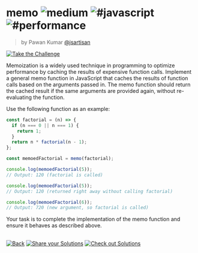 <!--info-header-start--><h1>memo <img src="https://img.shields.io/badge/-medium-d9901a" alt="medium"/> <img src="https://img.shields.io/badge/-%23javascript-999" alt="#javascript"/> <img src="https://img.shields.io/badge/-%23performance-999" alt="#performance"/></h1><blockquote><p>by Pawan Kumar <a href="https://github.com/jsartisan" target="_blank">@jsartisan</a></p></blockquote><p><a href="https://frontend-challenges.com/challenges/55-memo" target="_blank"><img src="https://img.shields.io/badge/-Take%20the%20Challenge-0d99ff?logo=javascript&logoColor=white" alt="Take the Challenge"/></a> </p><!--info-header-end-->

Memoization is a widely used technique in programming to optimize performance by caching the results of expensive function calls. Implement a general memo function in JavaScript that caches the results of function calls based on the arguments passed in. The memo function should return the cached result if the same arguments are provided again, without re-evaluating the function.

Use the following function as an example:

```js index.js
const factorial = (n) => {
  if (n === 0 || n === 1) {
    return 1;
  }
  return n * factorial(n - 1);
};

const memoedFactorial = memo(factorial);

console.log(memoedFactorial(5)); 
// Output: 120 (factorial is called)

console.log(memoedFactorial(5)); 
// Output: 120 (returned right away without calling factorial)

console.log(memoedFactorial(6));
// Output: 720 (new argument, so factorial is called)
```

Your task is to complete the implementation of the memo function and ensure it behaves as described above.


<!--info-footer-start--><br><a href="../../README.md" target="_blank"><img src="https://img.shields.io/badge/-Back-grey" alt="Back"/></a> <a href="https://github.com/jsartisan/frontend-challenges/issues/new?template=answer.md&labels=answer,55,undefined&title=55%20-%20memo%20-%20undefined&body=" target="_blank"><img src="https://img.shields.io/badge/-Share%20your%20Solutions-teal" alt="Share your Solutions"/></a> <a href="https://github.com/jsartisan/frontend-challenges/issues?q=label%3A55+label%3Aanswer+sort%3Areactions-%2B1-desc" target="_blank"><img src="https://img.shields.io/badge/-Check%20out%20Solutions-de5a77?logo=awesome-lists&logoColor=white" alt="Check out Solutions"/></a> <!--info-footer-end-->